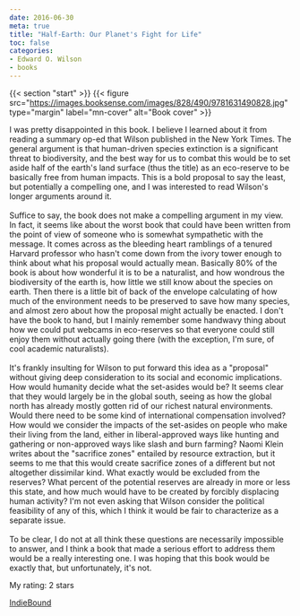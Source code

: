 ```yaml
---
date: 2016-06-30
meta: true
title: "Half-Earth: Our Planet's Fight for Life"
toc: false
categories:
- Edward O. Wilson
- books
---
```


{{< section "start" >}}
{{< figure src="https://images.booksense.com/images/828/490/9781631490828.jpg" type="margin" label="mn-cover" alt="Book cover" >}}

I was pretty disappointed in this book. I believe I learned about it from reading a summary op-ed that Wilson published in the New York Times. The general argument is that human-driven species extinction is a significant threat to biodiversity, and the best way for us to combat this would be to set aside half of the earth's land surface (thus the title) as an eco-reserve to be basically free from human impacts. This is a bold proposal to say the least, but potentially a compelling one, and I was interested to read Wilson's longer arguments around it.<br /><br />Suffice to say, the book does not make a compelling argument in my view. In fact, it seems like about the worst book that could have been written from the point of view of someone who is somewhat sympathetic with the message. It comes across as the bleeding heart ramblings of a tenured Harvard professor who hasn't come down from the ivory tower enough to think about what his proposal would actually mean. Basically 80% of the book is about how wonderful it is to be a naturalist, and how wondrous the biodiversity of the earth is, how little we still know about the species on earth. Then there is a little bit of back of the envelope calculating of how much of the environment needs to be preserved to save how many species, and almost zero about how the proposal might actually be enacted. I don't have the book to hand, but I mainly remember some handwavy thing about how we could put webcams in eco-reserves so that everyone could still enjoy them without actually going there (with the exception, I'm sure, of cool academic naturalists). <br /><br />It's frankly insulting for Wilson to put forward this idea as a "proposal" without giving deep consideration to its social and economic implications. How would humanity decide what the set-asides would be? It seems clear that they would largely be in the global south, seeing as how the global north has already mostly gotten rid of our richest natural environments. Would there need to be some kind of international compensation involved? How would we consider the impacts of the set-asides on people who make their living from the land, either in liberal-approved ways like hunting and gathering or non-approved ways like slash and burn farming? Naomi Klein writes about the "sacrifice zones" entailed by resource extraction, but it seems to me that this would create sacrifice zones of a different but not altogether dissimilar kind. What exactly would be excluded from the reserves? What percent of the potential reserves are already in more or less this state, and how much would have to be created by forcibly displacing human activity? I'm not even asking that Wilson consider the political feasibility of any of this, which I think it would be fair to characterize as a separate issue.<br /><br />To be clear, I do not at all think these questions are necessarily impossible to answer, and I think a book that made a serious effort to address them would be a really interesting one. I was hoping that this book would be exactly that, but unfortunately, it's not. 

My rating: 2 stars  

[IndieBound](https://www.indiebound.org/book/9781631490828)
